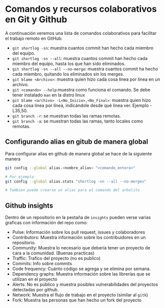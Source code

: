 # Comandos y recursos colaborativos en Git y Github
A continuación veremos una lista de comandos colaborativos para facilitar el trabajo remoto en GitHub:

- `git shortlog -sn`: muestra cuantos commit han hecho cada miembro del equipo.
- `git shortlog -sn --all`: muestra cuantos commit han hecho cada miembro del equipo, hasta los que han sido eliminados.
- `git shortlog -sn --all --no-merge`: muestra cuantos commit ha hecho cada miembro, quitando los eliminados sin los merges.
- `git blame <Archivo>`: muestra quien hizo cada cosa línea por línea en un archivo.
- `git <comando> --help`:muestra como funciona el comando. Se debe tener instalado `man` en la distro linux
- `git blame <archivo> -L<No_Inicio>,<No_Final>`: muestra quien hizo cada cosa línea por línea, indicándole desde qué línea ver. Ejemplo -L35,50.
- `git branch -r`: se muestran todas las ramas remotas.
- `git branch -a`: se muestran todas las ramas, tanto locales como remotas.

## Configurando alias en gitub de manera global

Para configurar alias en github de manera global se hace de la siguiente manera

```bash
git config --global alias.<nombre_alias> "<comando_entero>"

# Por ejemplo
git config --global alias.stats "shortlog -sn --all --no-merges"

# Tambien puede crearse un alias para el comando del arbolito
```

## Github insights
Dentro de un repositorio en la pestaña de `insights` pueden verse varias graficas con información del repo como:
- Pulse: Información sobre los pull request, issues y colaboradores
- Contributors: Muestra información sobre los contribuidores en un repositorio.
- Community: Muestra lo necesario que debería tener un proyecto de cara a la comunidad. (Buenas practicas)
- Traffic: Trafico del proyecto (no es publico)
- Commits: Info sobre commits
- Code frequency: Cuánto código se agrega y se elimina por semana.
- Dependency graphs: Muestra información sobre las librerías que se utilizan en el proyecto
- Alerts: No es público y muestra posibles vulnerabilidades del proyectos detectadas por github.
- Network: Muestra el flujo de trabajo en el proyecto (similar al `gitk`)
- Fork: Muestra las personas que han hecho un fork del proyecto